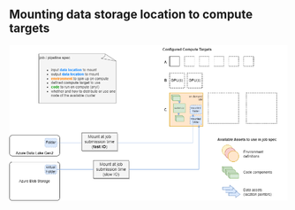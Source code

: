 ## Mounting data storage location to compute targets

![data-access](../illustrations/AML-v2-concept-diagrams/AzureML-data-access.png)

